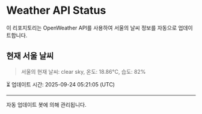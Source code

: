 
# Weather API Status

이 리포지토리는 OpenWeather API를 사용하여 서울의 날씨 정보를 자동으로 업데이트합니다.

## 현재 서울 날씨
> 서울의 현재 날씨: clear sky, 온도: 18.86°C, 습도: 82%

⏳ 업데이트 시간: 2025-09-24 05:21:05 (UTC)

---
자동 업데이트 봇에 의해 관리됩니다.
